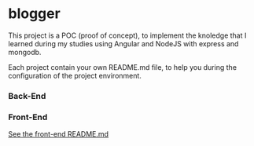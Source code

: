 # blogger

This project is a POC (proof of concept), to implement the knoledge that I learned during my studies using Angular and NodeJS with express and mongodb.

Each project contain your own README.md file, to help you during the configuration of the project environment.

### Back-End



### Front-End
[See the front-end README.md](https://github.com/marqueslu/blogger/blob/master/blogger-app/README.md)